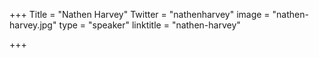 +++
Title = "Nathen Harvey"
Twitter = "nathenharvey"
image = "nathen-harvey.jpg"
type = "speaker"
linktitle = "nathen-harvey"

+++


